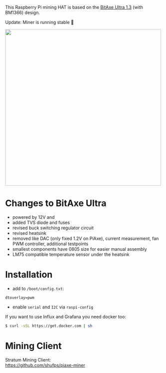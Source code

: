 This Raspberry Pi mining HAT is based on the [BitAxe Ultra 1.3](https://github.com/skot/bitaxe
) (with BM1366) design.

Update: Miner is running stable 🥳

<img src="https://github.com/shufps/piaxe-miner/assets/3079832/bde9dbb6-5687-4b4b-b0a8-7d4b83432937" width="500px"/>



Changes to BitAxe Ultra
=======================

- powered by 12V and
- added TVS diode and fuses
- revised buck switching regulator circuit
- revised heatsink
- removed like DAC (only fixed 1.2V on PiAxe), current measurement, fan PWM controller, additional testpoints
- smallest components have 0805 size for easier manual assembly
- LM75 compatible temperature sensor under the heatsink

Installation
=============

- add to `/boot/config.txt`:
```
dtoverlay=pwm
```

- enable `serial` and `I2C` via `raspi-config`

If you want to use Influx and Grafana you need docker too:

```bash
$ curl -sSL https://get.docker.com | sh
```

Mining Client
=============

Stratum Mining Client:<br>
https://github.com/shufps/piaxe-miner
